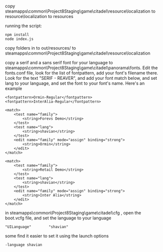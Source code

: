 copy steamapps\common\Project8Staging\game\citadel\resource\localization to resource\localization to resources

running the script:
```
npm install
node index.js
```

copy folders in to out/resources/ to steamapps\common\Project8Staging\game\citadel\resource\localization

copy a serif and a sans serif font for your language to steamapps\common\Project8Staging\game\citadel\panorama\fonts. Edit the fonts.conf file, look for the list of fontpattern, add your font's filename there. Look for the text "SERIF - REAVER", and add your font match below, and set lang to your language, and set the font to your font's name. Here's an example
```
<fontpattern>Ormin-Regular</fontpattern>
<fontpattern>InterAlia-Regular</fontpattern>

<match>
    <test name="family">
        <string>Forevs Demo</string>
    </test>
    <test name="lang">
        <string>shavian</string>
    </test>
    <edit name="family" mode="assign" binding="strong">
        <string>Ormin</string>
    </edit>
</match>

<match>
    <test name="family">
        <string>Retail Demo</string>
    </test>
    <test name="lang">
        <string>shavian</string>
    </test>
    <edit name="family" mode="assign" binding="strong">
        <string>Inter Alia</string>
    </edit>
</match>
```

in steamapps\common\Project8Staging\game\citadel\cfg , open the boot.vcfg file, and set the language to your language
```
"UILanguage"		"shavian"
```
some find it easier to set it using the launch options
```
-language shavian
```